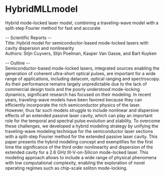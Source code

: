 # HybridMLLmodel
Hybrid mode-locked laser model, combining a traveling-wave model with a split-step Fourier method for fast and accurate 

-- Scientific Reports -- <br />
Title: Hybrid model for semiconductor-based mode-locked lasers with cavity dispersion and nonlinearity <br />
Authors: Stijn Cuyvers, Stijn Poelman, Kasper Van Gasse, and Bart Kuyken


-- Outline -- <br />
Semiconductor-based mode-locked lasers, integrated sources enabling the generation of coherent ultra-short optical pulses, are important for a wide range of applications, including datacom, optical ranging and spectroscopy. As their performance remains largely unpredictable due to the lack of commercial design tools and the poorly understood mode-locking dynamics, significant research has focused on their modeling. In recent years, traveling-wave models have been favored because they can efficiently incorporate the rich semiconductor physics of the laser. However, thus far such models struggle to include nonlinear and dispersive effects of an extended passive laser cavity, which can play an important role for the temporal and spectral pulse evolution and stability. To overcome these challenges, we developed a hybrid modeling strategy by unifying the traveling-wave modeling technique for the semiconductor laser sections with a split-step Fourier method for the extended passive laser cavity. This paper presents the hybrid modeling concept and exemplifies for the first time the significance of the third order nonlinearity and dispersion of the extended cavity for a 2.6 GHz III-V-on-Silicon mode-locked laser. This modeling approach allows to include a wide range of physical phenomena with low computational complexity, enabling the exploration of novel operating regimes such as chip-scale soliton mode-locking.
